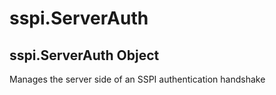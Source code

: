 # sspi.ServerAuth

## sspi\.ServerAuth Object



Manages the server side of an SSPI authentication handshake